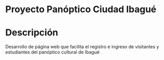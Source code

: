 # Proyecto Panóptico Ciudad Ibagué

# Descripción

Desarrollo de página web que facilita el registro e ingreso de visitantes y estudiantes del panóptico cultural de Ibagué
